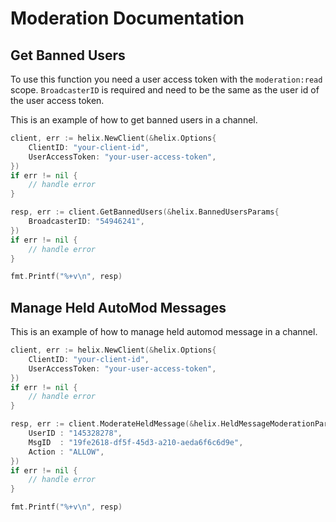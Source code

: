 # Moderation Documentation

## Get Banned Users

To use this function you need a user access token with the `moderation:read` scope.
`BroadcasterID` is required and need to be the same as the user id of the user access token.

This is an example of how to get banned users in a channel.

```go
client, err := helix.NewClient(&helix.Options{
    ClientID: "your-client-id",
    UserAccessToken: "your-user-access-token",
})
if err != nil {
    // handle error
}

resp, err := client.GetBannedUsers(&helix.BannedUsersParams{
    BroadcasterID: "54946241",
})
if err != nil {
    // handle error
}

fmt.Printf("%+v\n", resp)
```

## Manage Held AutoMod Messages

This is an example of how to manage held automod message in a channel.

```go
client, err := helix.NewClient(&helix.Options{
    ClientID: "your-client-id",
    UserAccessToken: "your-user-access-token",
})
if err != nil {
    // handle error
}

resp, err := client.ModerateHeldMessage(&helix.HeldMessageModerationParams{
    UserID : "145328278",
    MsgID  : "19fe2618-df5f-45d3-a210-aeda6f6c6d9e",
    Action : "ALLOW",
})
if err != nil {
    // handle error
}

fmt.Printf("%+v\n", resp)
```
